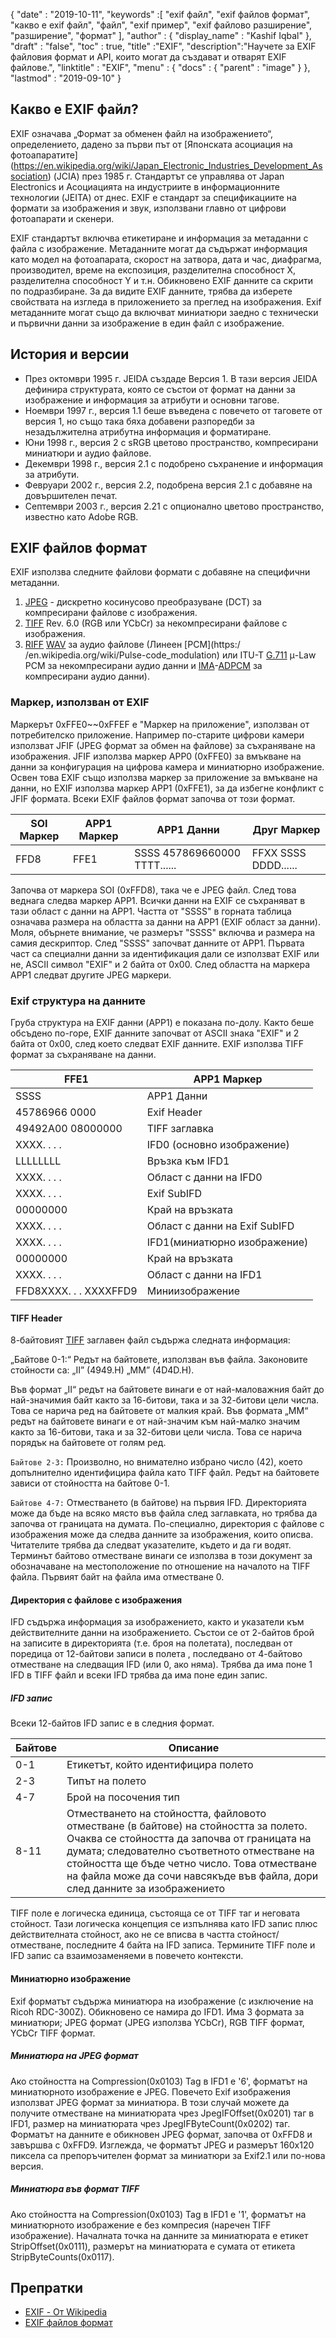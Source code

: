 {
  "date" : "2019-10-11",
  "keywords" :[ "exif файл", "exif файлов формат", "какво е exif файл", "файл", "exif пример", "exif файлово разширение", "разширение", "формат" ],
  "author" : {
    "display_name" : "Kashif Iqbal"
},
  "draft" : "false",
  "toc" : true,
  "title" :"EXIF",
  "description":"Научете за EXIF файловия формат и API, които могат да създават и отварят EXIF файлове.",
  "linktitle" : "EXIF",
  "menu" : {
    "docs" : {
      "parent" : "image"
}
},
  "lastmod" : "2019-09-10"
}

## Какво е EXIF файл?
EXIF означава „Формат за обменен файл на изображението“, определението, дадено за първи път от [Японската асоциация на фотоапаратите] (https://en.wikipedia.org/wiki/Japan_Electronic_Industries_Development_Association) (JCIA) през 1985 г. Стандартът се управлява от Japan Electronics и Асоциацията на индустриите в информационните технологии (JEITA) от днес. EXIF е стандарт за спецификациите на формати за изображения и звук, използвани главно от цифрови фотоапарати и скенери.

EXIF стандартът включва етикетиране и информация за метаданни с файла с изображение. Метаданните могат да съдържат информация като модел на фотоапарата, скорост на затвора, дата и час, диафрагма, производител, време на експозиция, разделителна способност X, разделителна способност Y и т.н. Обикновено EXIF данните са скрити по подразбиране. За да видите EXIF данните, трябва да изберете свойствата на изгледа в приложението за преглед на изображения. Exif метаданните могат също да включват миниатюри заедно с технически и първични данни за изображение в един файл с изображение.

## История и версии ##

* През октомври 1995 г. JEIDA създаде Версия 1. В тази версия JEIDA дефинира структурата, която се състои от формат на данни за изображение и информация за атрибути и основни тагове.
* Ноември 1997 г., версия 1.1 беше въведена с повечето от таговете от версия 1, но също така бяха добавени разпоредби за незадължителна атрибутна информация и форматиране.
* Юни 1998 г., версия 2 с sRGB цветово пространство, компресирани миниатюри и аудио файлове.
* Декември 1998 г., версия 2.1 с подобрено съхранение и информация за атрибути.
* Февруари 2002 г., версия 2.2, подобрена версия 2.1 с добавяне на довършителен печат.
* Септември 2003 г., версия 2.21 с опционално цветово пространство, известно като Adobe RGB.

## EXIF файлов формат

EXIF използва следните файлови формати с добавяне на специфични метаданни.

1. [JPEG](/bg/image/jpeg/) - дискретно косинусово преобразуване (DCT) за компресирани файлове с изображения.
1. [TIFF](/bg/image/tiff/) Rev. 6.0 (RGB или YCbCr) за некомпресирани файлове с изображения.
1. [RIFF](https://en.wikipedia.org/wiki/Resource_Interchange_File_Format) [WAV](https://en.wikipedia.org/wiki/WAV) за аудио файлове (Линеен [PCM](https:/ /en.wikipedia.org/wiki/Pulse-code_modulation) или ITU-T [G.711](https://en.wikipedia.org/wiki/G.711) μ-Law PCM за некомпресирани аудио данни и [ IMA](https://en.wikipedia.org/wiki/Interactive_Multimedia_Association)-[ADPCM](https://en.wikipedia.org/wiki/ADPCM) за компресирани аудио данни).

### Маркер, използван от EXIF ###

Маркерът 0xFFE0~~0xFFEF е "Маркер на приложение", използван от потребителско приложение. Например по-старите цифрови камери използват JFIF (JPEG формат за обмен на файлове) за съхраняване на изображения. JFIF използва маркер APP0 (0xFFE0) за вмъкване на данни за конфигурация на цифрова камера и миниатюрно изображение. Освен това EXIF също използва маркер за приложение за вмъкване на данни, но EXIF използва маркер APP1 (0xFFE1), за да избегне конфликт с JFIF формата. Всеки EXIF файлов формат започва от този формат.


|SOI Маркер|APP1 Маркер|APP1 Данни|Друг Маркер
---|---|---|---|
|FFD8|FFE1|SSSS 457869660000 TTTT......|FFXX SSSS DDDD......

Започва от маркера SOI (0xFFD8), така че е JPEG файл. След това веднага следва маркер APP1. Всички данни на EXIF се съхраняват в тази област с данни на APP1. Частта от "SSSS" в горната таблица означава размера на областта за данни на APP1 (EXIF област за данни). Моля, обърнете внимание, че размерът "SSSS" включва и размера на самия дескриптор. След "SSSS" започват данните от APP1. Първата част са специални данни за идентификация дали се използват EXIF или не, ASCII символ "EXIF" и 2 байта от 0x00. След областта на маркера APP1 следват другите JPEG маркери.

### Exif структура на данните ###

Груба структура на EXIF данни (APP1) е показана по-долу. Както беше обсъдено по-горе, EXIF данните започват от ASCII знака "EXIF" и 2 байта от 0x00, след което следват EXIF данните. EXIF използва TIFF формат за съхраняване на данни.


|FFE1|APP1 Маркер
---|---|
|SSSS|APP1 Данни|APP1 Размер на данните
|45786966 0000|Exif Header
|49492A00 08000000|TIFF заглавка
|XXXX. . . .|IFD0 (основно изображение)|Директория
|LLLLLLLL|Връзка към IFD1
|XXXX. . . .|Област с данни на IFD0
|XXXX. . . .|Exif SubIFD|Директория
|00000000|Край на връзката
|XXXX. . . .|Област с данни на Exif SubIFD
|XXXX. . . .|IFD1(миниатюрно изображение)|Директория
|00000000|Край на връзката
|XXXX. . . .|Област с данни на IFD1
|FFD8XXXX. . . XXXXFFD9|Миниизображение

#### TIFF Header ####

8-байтовият [TIFF](/bg/image/tiff/) заглавен файл съдържа следната информация:

„Байтове 0-1:“ Редът на байтовете, използван във файла. Законовите стойности са: „II” (4949.H) „MM” (4D4D.H).

Във формат „II“ редът на байтовете винаги е от най-маловажния байт до най-значимия байт както за 16-битови, така и за 32-битови цели числа. Това се нарича ред на байтовете от малкия край. Във формата „MM“ редът на байтовете винаги е от най-значим към най-малко значим както за 16-битови, така и за 32-битови цели числа. Това се нарича порядък на байтовете от голям ред.

`Байтове 2-3:` Произволно, но внимателно избрано число (42), което допълнително идентифицира файла като TIFF файл. Редът на байтовете зависи от стойността на байтове 0-1.

`Байтове 4-7:` Отместването (в байтове) на първия IFD. Директорията може да бъде на всяко място във файла след заглавката, но трябва да започва от границата на думата. По-специално, директория с файлове с изображения може да следва данните за изображения, които описва. Читателите трябва да следват указателите, където и да ги водят. Терминът байтово отместване винаги се използва в този документ за обозначаване на местоположение по отношение на началото на TIFF файла. Първият байт на файла има отместване 0.

#### Директория с файлове с изображения ####

IFD съдържа информация за изображението, както и указатели към действителните данни на изображението. Състои се от 2-байтов брой на записите в директорията (т.е. броя на полетата), последван от поредица от 12-байтови записи в полета , последвано от 4-байтово отместване на следващия IFD (или 0, ако няма). Трябва да има поне 1 IFD в TIFF файл и всеки IFD трябва да има поне един запис.

##### IFD запис #####

Всеки 12-байтов IFD запис е в следния формат.


|Байтове|Описание
---|---|
|0-1|Етикетът, който идентифицира полето
|2-3|Типът на полето
|4-7|Брой на посочения тип
|8-11|Отместването на стойността, файловото отместване (в байтове) на стойността за полето. Очаква се стойността да започва от границата на думата; следователно съответното отместване на стойността ще бъде четно число. Това отместване на файла може да сочи навсякъде във файла, дори след данните за изображението

TIFF поле е логическа единица, състояща се от TIFF таг и неговата стойност. Тази логическа концепция се изпълнява като IFD запис плюс действителната стойност, ако не се вписва в частта стойност/отместване, последните 4 байта на IFD записа. Термините TIFF поле и IFD запис са взаимозаменяеми в повечето контексти.

#### Миниатюрно изображение ####

Exif форматът съдържа миниатюра на изображение (с изключение на Ricoh RDC-300Z). Обикновено се намира до IFD1. Има 3 формата за миниатюри; JPEG формат (JPEG използва YCbCr), RGB TIFF формат, YCbCr TIFF формат.

##### Миниатюра на JPEG формат #####

Ако стойността на Compression(0x0103) Tag в IFD1 е '6', форматът на миниатюрното изображение е JPEG. Повечето Exif изображения използват JPEG формат за миниатюра. В този случай можете да получите отместване на миниатюрата чрез JpegIFOffset(0x0201) таг в IFD1, размер на миниатюрата чрез JpegIFByteCount(0x0202) таг. Форматът на данните е обикновен JPEG формат, започва от 0xFFD8 и завършва с 0xFFD9. Изглежда, че форматът JPEG и размерът 160x120 пиксела са препоръчителен формат за миниатюри за Exif2.1 или по-нова версия.

##### Миниатюра във формат TIFF #####

Ако стойността на Compression(0x0103) Tag в IFD1 е '1', форматът на миниатюрното изображение е без компресия (наречен TIFF изображение). Началната точка на данните за миниатюрата е етикет StripOffset(0x0111), размерът на миниатюрата е сумата от етикета StripByteCounts(0x0117).

## Препратки ##

* [EXIF - От Wikipedia](https://en.wikipedia.org/wiki/Exif)
* [EXIF файлов формат](https://www.media.mit.edu/pia/Research/deepview/exif.html)

